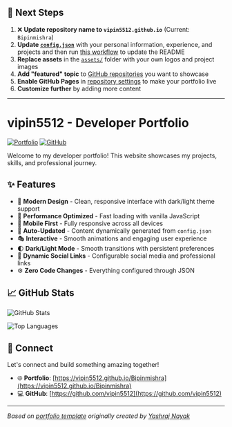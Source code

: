 ## 🚀 Next Steps

1. ❌ **Update repository name to `vipin5512.github.io`** (Current: `Bipinmishra`)
2. **Update [`config.json`](https://github.com/vipin5512/Bipinmishra/blob/main/config.json)** with your personal information, experience, and projects and then run [this workflow](https://github.com/vipin5512/Bipinmishra/actions/workflows/update-readme.yml) to update the README
3. **Replace assets** in the [`assets/`](https://github.com/vipin5512/Bipinmishra/tree/main/assets/) folder with your own logos and project images
4. **Add "featured" topic** to [GitHub repositories](https://github.com/vipin5512?tab=repositories) you want to showcase
5. **Enable GitHub Pages** in [repository settings](https://github.com/vipin5512/Bipinmishra/settings/pages) to make your portfolio live
6. **Customize further** by adding more content

---

# vipin5512 - Developer Portfolio

<div align="left">
  
[![Portfolio](https://img.shields.io/badge/🌐_Visit_Portfolio-Live-brightgreen?style=for-the-badge)](https://vipin5512.github.io/Bipinmishra)
[![GitHub](https://img.shields.io/badge/GitHub-Profile-181717?style=for-the-badge&logo=github)](https://github.com/vipin5512)

</div>

Welcome to my developer portfolio! This website showcases my projects, skills, and professional journey.

## ✨ Features

- 🎨 **Modern Design** - Clean, responsive interface with dark/light theme support
- 🚀 **Performance Optimized** - Fast loading with vanilla JavaScript
- 📱 **Mobile First** - Fully responsive across all devices
- 🔄 **Auto-Updated** - Content dynamically generated from `config.json`
- 🎭 **Interactive** - Smooth animations and engaging user experience
- 🌓 **Dark/Light Mode** - Smooth transitions with persistent preferences
- 🔗 **Dynamic Social Links** - Configurable social media and professional links
- ⚙️ **Zero Code Changes** - Everything configured through JSON

## 📈 GitHub Stats

<div align="left">

![GitHub Stats](https://github-readme-stats.vercel.app/api?username=vipin5512&theme=dark&hide_border=true&include_all_commits=true&count_private=true)

![Top Languages](https://github-readme-stats.vercel.app/api/top-langs/?username=vipin5512&theme=dark&hide_border=true&include_all_commits=true&count_private=true&layout=compact)

</div>

## 🤝 Connect

Let's connect and build something amazing together!

- 🌐 **Portfolio**: [https://vipin5512.github.io/Bipinmishra](https://vipin5512.github.io/Bipinmishra)
- 💻 **GitHub**: [https://github.com/vipin5512](https://github.com/vipin5512)

---

*Based on [portfolio template](https://github.com/yashrajnayak/developer-portfolio) originally created by [Yashraj Nayak](https://github.com/yashrajnayak)*